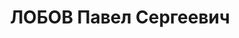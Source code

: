 ---
title: ЛОБОВ Павел Сергеевич
description: 'Род. в 1904, д. Киево, русский, обр.: незаконченное высшее, б/п. Проживал:
  Новгородская обл., Старорусский р-н, г. Старая Русса. Инструктор конторы "Радиопромсоюз"

  Арестован 16.01.1937. Приговор: 10 лет'
---